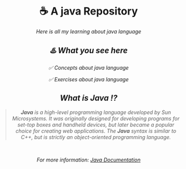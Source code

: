 <h1 align="center" >☕️ A java Repository </h1>

<p align="center" > <i> Here is all my learning about java language <i></p>

<h2 align="center">♨️ What you see here</h2>

<div align="center">

<div align="center" >
<p>✅ Concepts about java language</p>
<p>✅ Exercises about java language</p>
</div>
<div align="center">
<h2>What is Java ⁉️</h3>

<blockquote>
<strong>Java</strong>  is a high-level programming language developed by Sun Microsystems. It was originally designed for developing programs for set-top boxes and handheld devices, but later became a popular choice for creating web applications. The  <strong>Java</strong> syntax is similar to C++, but is strictly an object-oriented programming language.
</blockquote>
</div>

&nbsp;
&nbsp;

<footer align="center">
For more information: <a href="https://docs.oracle.com/en/java/" target="_new" > Java Documentation</a>
</footer>